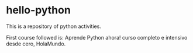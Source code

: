 # hello-python

This is a repository of python activities.

First course followed is: Aprende Python ahora! curso completo e intensivo desde cero, HolaMundo.
